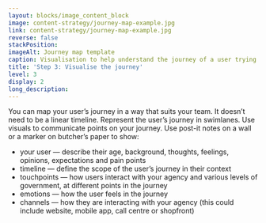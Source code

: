 ```yaml
---
layout: blocks/image_content_block
image: content-strategy/journey-map-example.jpg
link: content-strategy/journey-map-example.jpg
reverse: false
stackPosition:
imageAlt: Journey map template
caption: Visualisation to help understand the journey of a user trying to complete a task on a website. 
title: 'Step 3: Visualise the journey'
level: 3
display: 2
long_description:
---
```


You can map your user’s journey in a way that suits your team. It doesn’t need to be a linear timeline.
Represent the user’s journey in swimlanes. Use visuals to communicate points on your journey. Use post-it notes on a wall or a marker on butcher’s paper to show: 
  * your user — describe their age, background, thoughts, feelings, opinions, expectations and pain points
  * timeline — define the scope of the user’s journey in their context 
  * touchpoints — how users interact with your agency and various levels of government, at different points in the journey 
  * emotions — how the user feels in the journey
  * channels — how they are interacting with your agency (this could include website, mobile app, call centre or shopfront)